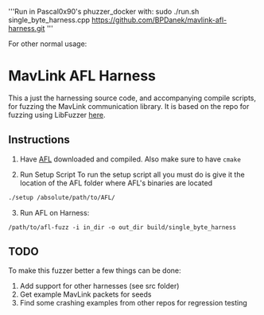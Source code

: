 '''Run in Pascal0x90's phuzzer_docker with: sudo ./run.sh single_byte_harness.cpp https://github.com/BPDanek/mavlink-afl-harness.git '''

For other normal usage: 
# MavLink AFL Harness
This a just the harnessing source code, and accompanying compile scripts, for
fuzzing the MavLink communication library. It is based on the repo for fuzzing
using LibFuzzer [here](https://github.com/Auterion/mavlink-fuzz-testing). 

## Instructions

1. Have [AFL](https://github.com/google/AFL) downloaded and compiled. Also make
   sure to have `cmake`

2. Run Setup Script
To run the setup script all you must do is give it the location of the AFL
folder where AFL's binaries are located
```bash
./setup /absolute/path/to/AFL/
```

3. Run AFL on Harness:
```
/path/to/afl-fuzz -i in_dir -o out_dir build/single_byte_harness
```

## TODO
To make this fuzzer better a few things can be done:
1. Add support for other harnesses (see src folder)
2. Get example MavLink packets for seeds
3. Find some crashing examples from other repos for regression testing


